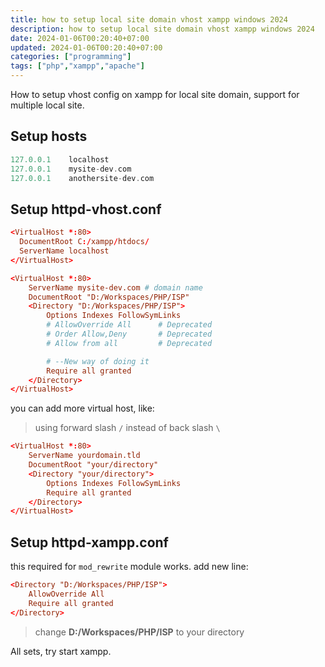 ```yaml
---
title: how to setup local site domain vhost xampp windows 2024
description: how to setup local site domain vhost xampp windows 2024
date: 2024-01-06T00:20:40+07:00
updated: 2024-01-06T00:20:40+07:00
categories: ["programming"]
tags: ["php","xampp","apache"]
---
```


How to setup vhost config on xampp for local site domain, support for multiple local site.

## Setup hosts

```php
127.0.0.1    localhost
127.0.0.1    mysite-dev.com
127.0.0.1    anothersite-dev.com
```

## Setup httpd-vhost.conf

```conf
<VirtualHost *:80>
  DocumentRoot C:/xampp/htdocs/
  ServerName localhost
</VirtualHost>

<VirtualHost *:80>
    ServerName mysite-dev.com # domain name
    DocumentRoot "D:/Workspaces/PHP/ISP"
    <Directory "D:/Workspaces/PHP/ISP">
        Options Indexes FollowSymLinks
        # AllowOverride All      # Deprecated
        # Order Allow,Deny       # Deprecated
        # Allow from all         # Deprecated

        # --New way of doing it
        Require all granted
    </Directory>
</VirtualHost>
```

you can add more virtual host, like:

> using forward slash `/` instead of back slash `\`

```conf
<VirtualHost *:80>
    ServerName yourdomain.tld
    DocumentRoot "your/directory"
    <Directory "your/directory">
        Options Indexes FollowSymLinks
        Require all granted
    </Directory>
</VirtualHost>
```

## Setup httpd-xampp.conf

this required for `mod_rewrite` module works. add new line:

```conf
<Directory "D:/Workspaces/PHP/ISP">
    AllowOverride All
    Require all granted
</Directory>
```

> change **D:/Workspaces/PHP/ISP** to your directory

All sets, try start xampp.